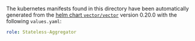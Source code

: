 The kubernetes manifests found in this directory have been automatically generated
from the [helm chart `vector/vector`](https://github.com/vectordotdev/helm-charts/tree/master/charts/vector)
version 0.20.0 with the following `values.yaml`:

```yaml
role: Stateless-Aggregator
```
